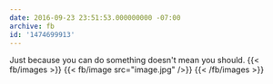```yaml
---
date: 2016-09-23 23:51:53.000000000 -07:00
archive: fb
id: '1474699913'
---
```


Just because you can do something doesn't mean you should.
{{< fb/images >}}
{{< fb/image src="image.jpg" />}}
{{< /fb/images >}}
